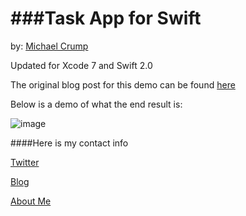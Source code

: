 ###Task App for Swift 
================

by: [Michael Crump](http://twitter.com/mbcrump)

Updated for Xcode 7 and Swift 2.0

The original blog post for this demo can be found [here](http://developer.telerik.com/featured/creating-task-application-ios-using-swift/)

Below is a demo of what the end result is: 

![image](https://github.com/mbcrump/TasksForSwift/blob/master/demo.gif)

####Here is my contact info

[Twitter](http://twitter.com/mbcrump)

[Blog](http://michaelcrump.net)

[About Me](http://about.me/mbcrump)